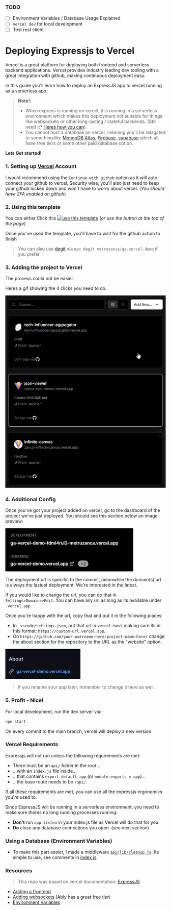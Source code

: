 ### TODO
- [ ] Environment Variables / Database Usage Explained
- [ ] `vercel dev` for local development
 - [ ] Test rest client

# Deploying Expressjs to Vercel

Vercel is a great platform for deploying both frontend and serverless backend applications. Vercel provides industry leading dev tooling with a great integration with github, making continuous deployment easy.

In this guide you'll learn how to deploy an ExpressJS app to vercel running as a serverless app.

> **Note!**:
> - When express is running on vercel, it is running in a serverless environment which makes this deployment not suitable for things like websockets or other long-lasting / stateful backends. (Still need it? [Heres how you can](v-realtime)).
> - You cannot host a database on vercel, meaning you'll be relagated to something like [MongoDB Atlas](mongodb-atlas), [Firebase](firebase), [supabase](supabase) which all have free tiers or some other paid database option.

**Lets Get started!**

### 1. Setting up [Vercel](v-signup) Account

I would recommend using the `Continue with github` option as it will auto connect your github to vercel. Security wise, you'll also just need to keep your github locked down and won't have to worry about vercel. (_You should have 2FA enabled on github_)

### 2. Using this template

You can either Click this [![use this template][template]][generate] (_or use the button at the top of the page_)

Once you've used the template, you'll have to wait for the github action to finish

> You can also use [degit](degit) via `npx degit metruzanca/ga-vercel-demo` if you prefer.

### 3. Adding the project to Vercel

The process could not be easier.

Heres a gif showing the 4 clicks you need to do.

![](./assets/add-vercel-project.gif)


### 4. Additional Config

Once you've got your project added on vercel, go to the dashboard of the project we've just deployed. You should see this section below an image preview:

![](./assets/urls.png)

The deployment url is specific to the commit, meanwhile the domain(s) url is always the lastest deployment. We're interested in the latest.

If you would like to change the url, you can do that in `Settings>Domains>Edit`. You can have any url as long as its available under `.vercel.app`.

Once you're happy with the url, copy that and put it in the following places:

- In `.vscode/settings.json`, put that url in `vercel.host` making sure its in this format: `https://custom-url.vercel.app`.
- On `https://github.com/your-username-here/project-name-here/` change the about  section for the repository to the URL as the "website" option.

![](./assets/about-url.png)

> If you rename your app later, remember to change it here as well.


### 5. Profit - Nice!

For local development, run the dev server via:

```bash
npm start
```

On every commit to the main branch, vercel will deploy a new version.

### Vercel Requirements
Expressjs will not run unless the following requirements are met:
- There must be an `api/` folder in the root...
- ...with an `index.js` file inside...
- ...that contains `export default app` (or `module.exports = app`)...
- ...the base route needs to be `/api/`.

If all these requirements are met, you can use all the expressjs ergonomics you're used to.

Since ExpressJS will be running in a serverless environment, you need to make sure theres no long running processes running:
- **Don't** run `app.listen` in your index.js file as Vercel will do that for you. 
- **Do** close any database connections you open. (see next section)

### Using a Database (Environment Variables)
- To make this part easier, I made a middleware [`api/lib/cleanup.js`](./api/lib/cleanup.js). Its simple to use, see comments in [index.js](cleanup-callback)


[cleanup-callback]: https://github.com/metruzanca/ga-vercel-demo/blob/main/api/index.js#L13-L15

### Resources
> This repo was based on vercel documentation: [ExpressJS](v-express)

- [Adding a frontend](v-frontend)
- [Adding websockets](v-realtime) (Ably has a great free tier)
- [Environment Variables](https://vercel.com/docs/concepts/projects/environment-variables)

<!-- Free Database Options -->
[firebase]: https://firebase.google.com/
[supabase]: https://supabase.com/
[mongodb-atlas]: https://www.mongodb.com/atlas/database

<!-- Vercel -->
[v-signup]: https://vercel.com/signup
[v-express]: https://vercel.com/guides/using-express-with-vercel#standalone-express
[v-frontend]: https://vercel.com/guides/using-express-with-vercel#adding-a-public-directory
[v-realtime]: https://vercel.com/guides/publish-and-subscribe-to-realtime-data-on-vercel

<!-- Using this repo -->
[template]: https://custom-icon-badges.demolab.com/badge/-Use%20Template-238636?style=for-the-badge&logo=repo-template&logoColor=white
[generate]: https://github.com/metruzanca/ga-vercel-demo/generate
[degit]: https://github.com/Rich-Harris/degit
